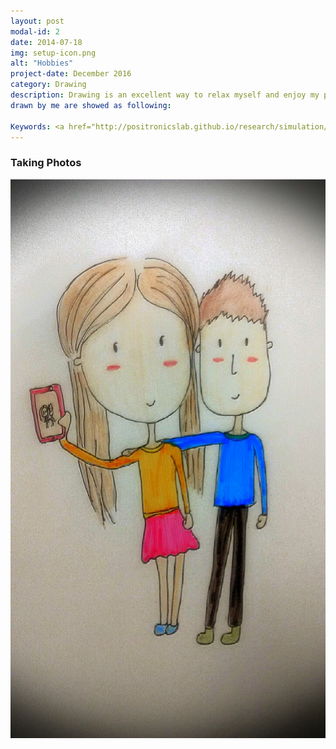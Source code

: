 ```yaml
---
layout: post
modal-id: 2
date: 2014-07-18
img: setup-icon.png
alt: "Hobbies"
project-date: December 2016
category: Drawing
description: Drawing is an excellent way to relax myself and enjoy my personal life! Some pictures
drawn by me are showed as following:

Keywords: <a href="http://positronicslab.github.io/research/simulation/">Jimi</a>, <a href="http://positronicslab.github.io/research/locomotion/">Illustor</a>
---
```


### Taking Photos
![taking-photo](img/Taking-photos.jpg)

